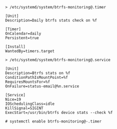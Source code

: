 
`> /etc/systemd/system/btrfs-monitoring@.timer`
```
[Unit]
Description=Daily btrfs stats check on %f

[Timer]
OnCalendar=daily
Persistent=true

[Install]
WantedBy=timers.target
```

`> /etc/systemd/system/btrfs-monitoring@.service`
```
[Unit]
Description=Btrfs stats on %f
ConditionPathIsMountPoint=%f
RequiresMountsFor=%f
OnFailure=status-email@%n.service

[Service]
Nice=19
IOSchedulingClass=idle
KillSignal=SIGINT
ExecStart=/usr/bin/btrfs device stats --check %f
```

`# systemctl enable btrfs-monitoring@-.timer`
